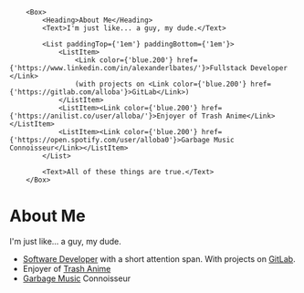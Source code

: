         <Box>
            <Heading>About Me</Heading>
            <Text>I'm just like... a guy, my dude.</Text>

            <List paddingTop={'1em'} paddingBottom={'1em'}>
                <ListItem>
                    <Link color={'blue.200'} href={'https://www.linkedin.com/in/alexanderlbates/'}>Fullstack Developer </Link>
                    (with projects on <Link color={'blue.200'} href={'https://gitlab.com/alloba'}>GitLab</Link>)
                </ListItem>
                <ListItem><Link color={'blue.200'} href={'https://anilist.co/user/alloba/'}>Enjoyer of Trash Anime</Link></ListItem>
                <ListItem><Link color={'blue.200'} href={'https://open.spotify.com/user/alloba0'}>Garbage Music Connoisseur</Link></ListItem>
            </List>

            <Text>All of these things are true.</Text>
        </Box>
# About Me

I'm just like... a guy, my dude. 

- [Software Developer](https://www.linkedin.com/in/alexanderlbates/) 
  with a short attention span. With projects on [GitLab](https://gitlab.com/alloba).
- Enjoyer of [Trash Anime](https://anilist.co/user/alloba/)
- [Garbage Music](https://open.spotify.com/user/alloba0) Connoisseur
